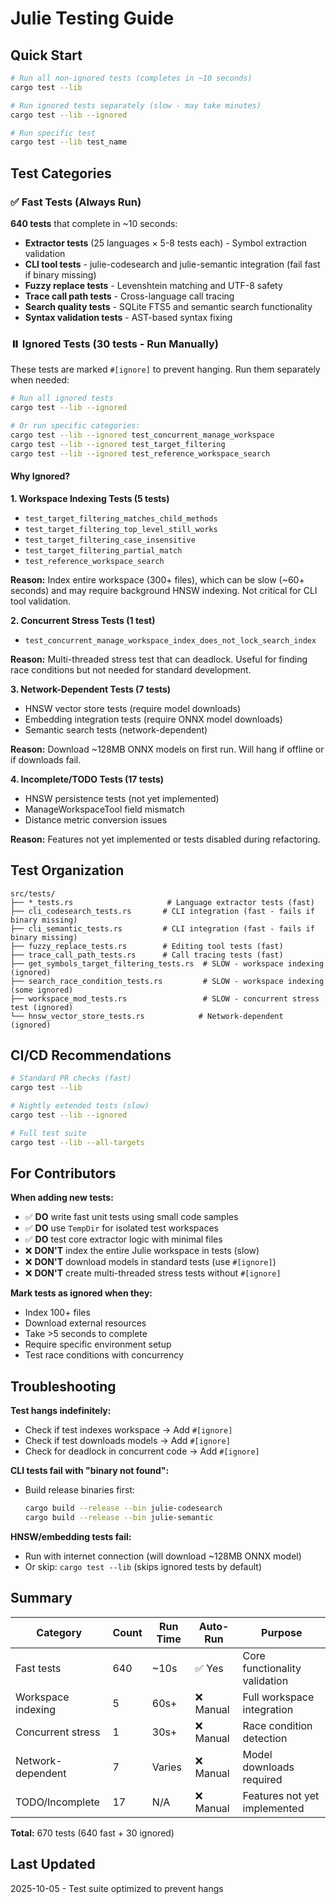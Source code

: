 # Julie Testing Guide

## Quick Start

```bash
# Run all non-ignored tests (completes in ~10 seconds)
cargo test --lib

# Run ignored tests separately (slow - may take minutes)
cargo test --lib --ignored

# Run specific test
cargo test --lib test_name
```

## Test Categories

### ✅ Fast Tests (Always Run)
**640 tests** that complete in ~10 seconds:
- **Extractor tests** (25 languages × 5-8 tests each) - Symbol extraction validation
- **CLI tool tests** - julie-codesearch and julie-semantic integration (fail fast if binary missing)
- **Fuzzy replace tests** - Levenshtein matching and UTF-8 safety
- **Trace call path tests** - Cross-language call tracing
- **Search quality tests** - SQLite FTS5 and semantic search functionality
- **Syntax validation tests** - AST-based syntax fixing

### ⏸️ Ignored Tests (30 tests - Run Manually)

These tests are marked `#[ignore]` to prevent hanging. Run them separately when needed:

```bash
# Run all ignored tests
cargo test --lib --ignored

# Or run specific categories:
cargo test --lib --ignored test_concurrent_manage_workspace
cargo test --lib --ignored test_target_filtering
cargo test --lib --ignored test_reference_workspace_search
```

#### Why Ignored?

**1. Workspace Indexing Tests (5 tests)**
- `test_target_filtering_matches_child_methods`
- `test_target_filtering_top_level_still_works`
- `test_target_filtering_case_insensitive`
- `test_target_filtering_partial_match`
- `test_reference_workspace_search`

**Reason:** Index entire workspace (300+ files), which can be slow (~60+ seconds) and may require background HNSW indexing. Not critical for CLI tool validation.

**2. Concurrent Stress Tests (1 test)**
- `test_concurrent_manage_workspace_index_does_not_lock_search_index`

**Reason:** Multi-threaded stress test that can deadlock. Useful for finding race conditions but not needed for standard development.

**3. Network-Dependent Tests (7 tests)**
- HNSW vector store tests (require model downloads)
- Embedding integration tests (require ONNX model downloads)
- Semantic search tests (network-dependent)

**Reason:** Download ~128MB ONNX models on first run. Will hang if offline or if downloads fail.

**4. Incomplete/TODO Tests (17 tests)**
- HNSW persistence tests (not yet implemented)
- ManageWorkspaceTool field mismatch
- Distance metric conversion issues

**Reason:** Features not yet implemented or tests disabled during refactoring.

## Test Organization

```
src/tests/
├── *_tests.rs                     # Language extractor tests (fast)
├── cli_codesearch_tests.rs       # CLI integration (fast - fails if binary missing)
├── cli_semantic_tests.rs         # CLI integration (fast - fails if binary missing)
├── fuzzy_replace_tests.rs        # Editing tool tests (fast)
├── trace_call_path_tests.rs      # Call tracing tests (fast)
├── get_symbols_target_filtering_tests.rs  # SLOW - workspace indexing (ignored)
├── search_race_condition_tests.rs         # SLOW - workspace indexing (some ignored)
├── workspace_mod_tests.rs                 # SLOW - concurrent stress test (ignored)
└── hnsw_vector_store_tests.rs            # Network-dependent (ignored)
```

## CI/CD Recommendations

```bash
# Standard PR checks (fast)
cargo test --lib

# Nightly extended tests (slow)
cargo test --lib --ignored

# Full test suite
cargo test --lib --all-targets
```

## For Contributors

**When adding new tests:**

- ✅ **DO** write fast unit tests using small code samples
- ✅ **DO** use `TempDir` for isolated test workspaces
- ✅ **DO** test core extractor logic with minimal files
- ❌ **DON'T** index the entire Julie workspace in tests (slow)
- ❌ **DON'T** download models in standard tests (use `#[ignore]`)
- ❌ **DON'T** create multi-threaded stress tests without `#[ignore]`

**Mark tests as ignored when they:**
- Index 100+ files
- Download external resources
- Take >5 seconds to complete
- Require specific environment setup
- Test race conditions with concurrency

## Troubleshooting

**Test hangs indefinitely:**
- Check if test indexes workspace → Add `#[ignore]`
- Check if test downloads models → Add `#[ignore]`
- Check for deadlock in concurrent code → Add `#[ignore]`

**CLI tests fail with "binary not found":**
- Build release binaries first:
  ```bash
  cargo build --release --bin julie-codesearch
  cargo build --release --bin julie-semantic
  ```

**HNSW/embedding tests fail:**
- Run with internet connection (will download ~128MB ONNX model)
- Or skip: `cargo test --lib` (skips ignored tests by default)

## Summary

| Category | Count | Run Time | Auto-Run | Purpose |
|----------|-------|----------|----------|---------|
| Fast tests | 640 | ~10s | ✅ Yes | Core functionality validation |
| Workspace indexing | 5 | 60s+ | ❌ Manual | Full workspace integration |
| Concurrent stress | 1 | 30s+ | ❌ Manual | Race condition detection |
| Network-dependent | 7 | Varies | ❌ Manual | Model downloads required |
| TODO/Incomplete | 17 | N/A | ❌ Manual | Features not yet implemented |

**Total:** 670 tests (640 fast + 30 ignored)

## Last Updated
2025-10-05 - Test suite optimized to prevent hangs

